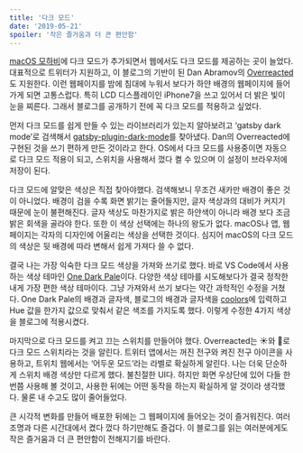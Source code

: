 ```yaml
---
title: '다크 모드'
date: '2019-05-21'
spoiler: '작은 즐거움과 더 큰 편안함'
---
```


[macOS 모하비](https://www.apple.com/kr/macos/mojave/)에 다크 모드가 추가되면서 웹에서도 다크 모드를 제공하는 곳이 늘었다. 대표적으로 트위터가 지원하고, 이 블로그의 기반이 된 Dan Abramov의 [Overreacted](https://overreacted.io)도 지원한다. 이런 웹페이지를 밤에 침대에 누워서 보다가 하얀 배경의 웹페이지에 들어가게 되면 고통스럽다. 특히 LCD 디스플레이인 iPhone7을 쓰고 있어서 더 밝은 빛이 눈을 찌른다. 그래서 블로그를 공개하기 전에 꼭 다크 모드를 적용하고 싶었다.

먼저 다크 모드를 쉽게 만들 수 있는 라이브러리가 있는지 알아보려고 ‘gatsby dark mode’로 검색해서 [gatsby-plugin-dark-mode](https://www.gatsbyjs.org/packages/gatsby-plugin-dark-mode/)를 찾아냈다. Dan의 Overreacted에 구현된 것을 쓰기 편하게 만든 것이라고 한다. OS에서 다크 모드를 사용중이면 자동으로 다크 모드 적용이 되고, 스위치을 사용해서 껐다 켤 수 있으며 이 설정이 브라우저에 저장이 된다.

다크 모드에 알맞은 색상은 직접 찾아야했다. 검색해보니 무조건 새카만 배경이 좋은 것이 아니었다. 배경이 검을 수록 화면 밝기는 줄어들지만, 글자 색상과의 대비가 커지기 때문에 눈이 불편해진다. 글자 색상도 마찬가지로 밝은 하얀색이 아니라 배경 보다 조금 밝은 회색을 골라야 한다. 또한 이 색상 선택에는 하나의 왕도가 없다. macOS나 앱, 웹페이지는 각자의 디자인에 어울리는 색상을 선택한 것이다. 심지어 macOS의 다크 모드의 색상은 뒷 배경에 따라 변해서 쉽게 가져다 쓸 수 없다.

결국 나는 가장 익숙한 다크 모드 색상을 가져와 쓰기로 했다. 바로 VS Code에서 사용하는 색상 테마인 [One Dark Pale](https://marketplace.visualstudio.com/items?itemName=szastupov.one-dark-pale)이다. 다양한 색상 테마를 시도해보다가 결국 정착한 내게 가장 편한 색상 테마이다. 그냥 가져와서 쓰기 보다는 약간 과학적인 수정을 거쳤다. One Dark Pale의 배경과 글자색, 블로그의 배경과 글자색을 [coolors](https://coolors.co/131519-272b33-acb2bf-ffffff-003fbf)에 입력하고 Hue 값을 한가지 값으로 맞춰서 같은 색조를 가지도록 했다. 이렇게 수정한 4가지 색상을 블로그에 적용시켰다.

마지막으로 다크 모드를 켜고 끄는 스위치를 만들어야 했다. Overreacted는 ☀️와 🌙로 다크 모드 스위치라는 것을 알린다. 트위터 앱에서는 꺼진 전구와 켜진 전구 아이콘을 사용하고, 트위치 웹에서는 ‘어두운 모드’라는 라벨로 확실하게 알린다. 나는 더욱 단순하게 스위치 배경 색상만 다르게 했다. 불친절한 UI다. 하지만 화면 우상단에 있어 다들 한번쯤 사용해 볼 것이고, 사용한 뒤에는 어떤 동작을 하는지 확실하게 알 것이라 생각했다. 물론 내 수고도 많이 줄어들었다.

큰 시각적 변화를 만들어 배포한 뒤에는 그 웹페이지에 들어오는 것이 즐거워진다. 여러 조명과 다른 시간대에서 켰다 껐다 하기만해도 즐겁다. 이 블로그를 읽는 여러분에게도 작은 즐거움과 더 큰 편안함이 전해지기를 바란다.
